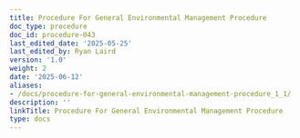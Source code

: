 ```yaml
---
title: Procedure For General Environmental Management Procedure
doc_type: procedure
doc_id: procedure-043
last_edited_date: '2025-05-25'
last_edited_by: Ryan Laird
version: '1.0'
weight: 2
date: '2025-06-12'
aliases:
- /docs/procedure-for-general-environmental-management-procedure_1_1/
description: ''
linkTitle: Procedure For General Environmental Management Procedure
type: docs
---
```


<!-- Unsupported block type: table_of_contents -->

<!-- Unsupported block type: unsupported -->
